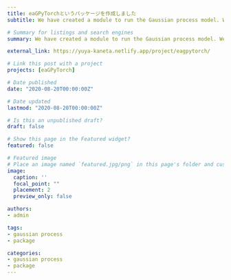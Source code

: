 ```yaml
---
title: eaGPyTorchというパッケージを作成しました
subtitle: We have created a module to run the Gaussian process model. We have implemented the code based on GPyTorch.

# Summary for listings and search engines
summary: We have created a module to run the Gaussian process model. We have implemented the code based on GPyTorch.

external_link: https://yuya-kaneta.netlify.app/project/eagpytorch/

# Link this post with a project
projects: [eaGPyTorch]

# Date published
date: "2020-08-20T00:00:00Z"

# Date updated
lastmod: "2020-08-20T00:00:00Z"

# Is this an unpublished draft?
draft: false

# Show this page in the Featured widget?
featured: false

# Featured image
# Place an image named `featured.jpg/png` in this page's folder and customize its options here.
image:
  caption: ''
  focal_point: ""
  placement: 2
  preview_only: false

authors:
- admin

tags:
- gaussian process
- package

categories:
- gaussian process
- package
---
```

